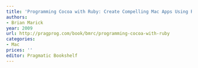 ```yaml
---
title: 'Programming Cocoa with Ruby: Create Compelling Mac Apps Using RubyCocoa'
authors:
- Brian Marick
year: 2009
url: http://pragprog.com/book/bmrc/programming-cocoa-with-ruby
categories:
- Mac
prices: ''
editor: Pragmatic Bookshelf
---
```

